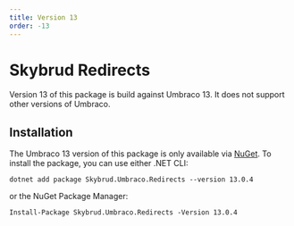 ```yaml
---
title: Version 13
order: -13
---
```


# Skybrud Redirects

Version 13 of this package is build against Umbraco 13. It does not support other versions of Umbraco.

## Installation

The Umbraco 13 version of this package is only available via [NuGet](https://www.nuget.org/packages/Skybrud.Umbraco.Redirects). To install the package, you can use either .NET CLI:

```
dotnet add package Skybrud.Umbraco.Redirects --version 13.0.4
```

or the NuGet Package Manager:

```
Install-Package Skybrud.Umbraco.Redirects -Version 13.0.4
```

